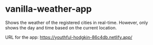 # vanilla-weather-app
Shows the weather of the registered cities in real-time. However, only shows the day and time based on the current location.

URL for the app: https://youthful-hodgkin-86c4db.netlify.app/
